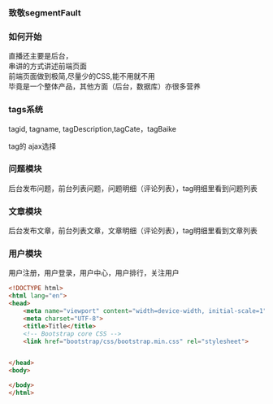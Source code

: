 ### 致敬segmentFault

### 如何开始

直播还主要是后台，  
串讲的方式讲述前端页面  
前端页面做到极简,尽量少的CSS,能不用就不用  
毕竟是一个整体产品，其他方面（后台，数据库）亦很多营养

### tags系统

tagid, tagname, tagDescription,tagCate，tagBaike

tag的 ajax选择

### 问题模块

后台发布问题，前台列表问题，问题明细（评论列表），tag明细里看到问题列表

### 文章模块

后台发布文章，前台列表文章，文章明细（评论列表），tag明细里看到文章列表

### 用户模块

用户注册，用户登录，用户中心，用户排行，关注用户


```html
<!DOCTYPE html>
<html lang="en">
<head>
    <meta name="viewport" content="width=device-width, initial-scale=1">
    <meta charset="UTF-8">
    <title>Title</title>
    <!-- Bootstrap core CSS -->
    <link href="bootstrap/css/bootstrap.min.css" rel="stylesheet">


</head>
<body>

</body>
</html>
```


